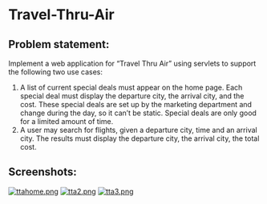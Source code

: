# Travel-Thru-Air
## Problem statement:
  Implement a web application for “Travel Thru Air” using servlets to support the following two use cases:
  1. A list of current special deals must appear on the home page. Each special deal must display the departure
  city, the arrival city, and the cost. These special deals are set up by the marketing department and change
  during the day, so it can’t be static. Special deals are only good for a limited amount of time.
  2. A user may search for flights, given a departure city, time and an arrival city. The results must display
  the departure city, the arrival city, the total cost.
  
## Screenshots:
[![ttahome.png](https://i.postimg.cc/VNhbgJSy/ttahome.png)](https://postimg.cc/v1WBHHLX)
[![tta2.png](https://i.postimg.cc/prHrczRS/tta2.png)](https://postimg.cc/62MBy77V)
[![tta3.png](https://i.postimg.cc/dVLsB4G1/tta3.png)](https://postimg.cc/fVQQW72n)
